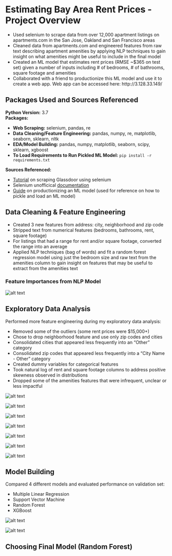 # Estimating Bay Area Rent Prices - Project Overview  
<ul>
  <li>Used selenium to scrape data from over 12,000 apartment listings on apartments.com in the San Jose, Oakland and San Francisco areas  
  <li>Cleaned data from apartments.com and engineered features from raw text describing apartment amenities by applying NLP techniques to gain insight on what amenities might be useful to include in the final model  
  <li>Created an ML model that estimates rent prices (RMSE ~$365 on test set) given a number of inputs including # of bedrooms, # of bathrooms, square footage and amenities   
  <li>Collaborated with a friend to productionize this ML model and use it to create a web app. Web app can be accessed here: http://3.128.33.149/    
</ul>  

## Packages Used and Sources Referenced  
**Python Version:** 3.7  
**Packages:**   
* **Web Scraping:** selenium, pandas, re
* **Data Cleaning/Feature Engineering:** pandas, numpy, re, matplotlib, seaborn, sklearn, nltk
* **EDA/Model Building:** pandas, numpy, matplotlib, seaborn, scipy, sklearn, xgboost    
* **To Load Requirements to Run Pickled ML Model:** `pip install -r requirements.txt`

**Sources Referenced:**
* [Tutorial](https://towardsdatascience.com/selenium-tutorial-scraping-glassdoor-com-in-10-minutes-3d0915c6d905) on scraping Glassdoor using selenium  
* Selenium unofficical [documentation](https://selenium-python.readthedocs.io/)  
* [Guide](https://towardsdatascience.com/productionize-a-machine-learning-model-with-flask-and-heroku-8201260503d2) on productionizing an ML model (used for reference on how to pickle and load an ML model)  

## Data Cleaning & Feature Engineering
* Created 3 new features from address: city, neighborhood and zip code
* Stripped text from numerical features (bedrooms, bathrooms, rent, square footage)
* For listings that had a range for rent and/or square footage, converted the range into an average
* Applied NLP techniques (bag of words) and fit a random forest regression model using just the bedroom size and raw text from the amenities column to gain insight on features that may be useful to extract from the amenities text

### Feature Importances from NLP Model
![alt text](https://github.com/bryandaetz1/Apartment_Rent_Prices/blob/master/Images/BOW_feature_importances.png "Bag of Words Feature Importances")  

## Exploratory Data Analysis
Performed more feature engineering during my exploratory data analysis:
* Removed some of the outliers (some rent prices were $15,000+)
* Chose to drop neighborhood feature and use only zip codes and cities
* Consolidated cities that appeared less frequently into an “Other” category
* Consolidated zip codes that appeared less frequently into a “City Name - Other” category
* Created dummy variables for categorical features
* Took natural log of rent and square footage columns to address positive skewness observed in distributions
* Dropped some of the amenities features that were infrequent, unclear or less impactful 


![alt text](https://github.com/bryandaetz1/Apartment_Rent_Prices/blob/master/Images/heatmap.png "Heat Map")  

![alt text](https://github.com/bryandaetz1/Apartment_Rent_Prices/blob/master/Images/rent_and_sqft_by_bedrooms.png "Rent/Sqft by Bedroom Size")  

![alt text](https://github.com/bryandaetz1/Apartment_Rent_Prices/blob/master/Images/bed_barplot.png "Bedroom Size Barplot")  

![alt text](https://github.com/bryandaetz1/Apartment_Rent_Prices/blob/master/Images/bath_barplot.png "Bathroom Size Barplot")  

![alt text](https://github.com/bryandaetz1/Apartment_Rent_Prices/blob/master/Images/sqft_scatterplot.png "Square Footage Scatterplot")

![alt text](https://github.com/bryandaetz1/Apartment_Rent_Prices/blob/master/Images/rent_by_city.png "Rent Prices by City")   

![alt text](https://github.com/bryandaetz1/Apartment_Rent_Prices/blob/master/Images/rent_by_zip_code.png "Rent Prices by Zip Code")  

## Model Building
Compared 4 different models and evaluated performance on validation set:
* Multiple Linear Regression
* Support Vector Machine
* Random Forest
* XGBoost

![alt text](https://github.com/bryandaetz1/Apartment_Rent_Prices/tree/master/Images/comparing_ML_models.png "Comparing RMSE and R^2")  

![alt text](https://github.com/bryandaetz1/Apartment_Rent_Prices/tree/master/Images/models_distribution.png "Distribution of Predictions vs. Actual Values on Validation Set")

## Choosing Final Model (Random Forest)








